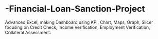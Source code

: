 # -Financial-Loan-Sanction-Project
Advanced Excel, making Dashboard using KPI, Chart, Maps, Graph, Slicer focusing on Credit Check, Income Verification, Employment Verification, Collateral Assessment.
